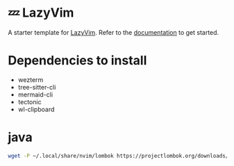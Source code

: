 # 💤 LazyVim

A starter template for [LazyVim](https://github.com/LazyVim/LazyVim).
Refer to the [documentation](https://lazyvim.github.io/installation) to get started.

# Dependencies to install
- wezterm
- tree-sitter-cli
- mermaid-cli
- tectonic
- wl-clipboard

# java
```bash
wget -P ~/.local/share/nvim/lombok https://projectlombok.org/downloads/lombok.jar
```
